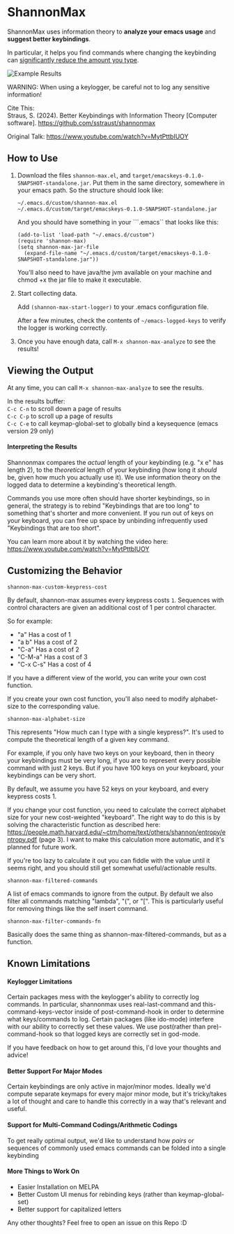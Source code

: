 # ShannonMax

ShannonMax uses information theory to **analyze your emacs usage** and **suggest better keybindings**.

In particular, it helps you find commands where changing the keybinding can <ins>significantly reduce the amount you type</ins>.

![Example Results](https://github.com/sstraust/shannonmax/blob/master/ExampleResults.png)


WARNING: When using a keylogger, be careful not to log any sensitive information!

Cite This:\
Straus, S. (2024). Better Keybindings with Information Theory [Computer software]. https://github.com/sstraust/shannonmax

Original Talk: https://www.youtube.com/watch?v=MytPttbIUOY

## How to Use
1. Download the files ``` shannon-max.el ```, and ``` target/emacskeys-0.1.0-SNAPSHOT-standalone.jar ```. Put them in the same directory, somewhere in your emacs path. So the structure should look like:
   ```
   ~/.emacs.d/custom/shannon-max.el
   ~/.emacs.d/custom/target/emacskeys-0.1.0-SNAPSHOT-standalone.jar
   ```
   
   And you should have something in your ```.emacs`` that looks like this:
	```
    (add-to-list 'load-path "~/.emacs.d/custom")
    (require 'shannon-max)
	(setq shannon-max-jar-file
      (expand-file-name "~/.emacs.d/custom/target/emacskeys-0.1.0-SNAPSHOT-standalone.jar"))

   ```
   You'll also need to have java/the jvm available on your machine and chmod +x the jar file to make it executable.

2. Start collecting data.
   
   Add 
        ``` (shannon-max-start-logger) ``` to your .emacs configuration file.
		
	After a few minutes, check the contents of ``` ~/emacs-logged-keys ``` to verify the logger is working correctly.

3. Once you have enough data, call ``` M-x shannon-max-analyze ``` to see the results!

## Viewing the Output

At any time, you can call ``` M-x shannon-max-analyze ``` to see the results.

In the results buffer:\
``` C-c C-n ``` to scroll down a page of results\
``` C-c C-p ``` to scroll up a page of results\
``` C-c C-e ``` to call keymap-global-set to globally bind a keysequence (emacs version 29 only)

#### Interpreting the Results

Shannonmax compares the _actual_ length of your keybinding (e.g. "x e" has length 2), to the _theoretical_ length of your keybinding (how long it _should_ be, given how much you actually use it). We use information theory on the logged data to determine a keybinding's theoretical length. 

Commands you use more often should have shorter keybindings, so in general, the strategy is to rebind "Keybindings that are too long" to something that's shorter and more convenient. If you run out of keys on your keyboard, you can free up space by unbinding infrequently used "Keybindings that are too short".

You can learn more about it by watching the video here: https://www.youtube.com/watch?v=MytPttbIUOY





## Customizing the Behavior

``` shannon-max-custom-keypress-cost ```

By default, shannon-max assumes every keypress costs ``` 1 ```. Sequences with control characters are given an additional cost of 1 per control character.

So for example:
* "a"     Has a cost of 1
* "a b"   Has a cost of 2
* "C-a"   Has a cost of 2
* "C-M-a" Has a cost of 3
* "C-x C-s" Has a cost of 4

If you have a different view of the world, you can write your own cost function.

If you create your own cost function, you'll also need to modify alphabet-size to the corresponding value.

```shannon-max-alphabet-size ```

This represents "How much can I type with a single keypress?". It's used to compute the theoretical length of a given key command.

For example, if you only have two keys on your keyboard, then in theory your keybindings must be very long, if you are to represent every possible command with just 2 keys. But if you have 100 keys on your keyboard, your keybindings can be very short.

By default, we assume you have 52 keys on your keyboard, and every keypress costs 1.


If you change your cost function, you need to calculate the correct alphabet size for your new cost-weighted "keyboard". The right way to do this is by solving the characteristic function as described here: https://people.math.harvard.edu/~ctm/home/text/others/shannon/entropy/entropy.pdf (page 3). I want to make this calculation more automatic, and it's planned for future work.

If you're too lazy to calculate it out you can fiddle with the value until it seems right, and you should still get somewhat useful/actionable results.


``` shannon-max-filtered-commands ```

A list of emacs commands to ignore from the output. By default we also filter all commands matching "lambda", "(", or "[". This is particularly useful for removing things like the self insert command.

``` shannon-max-filter-commands-fn ```

Basically does the same thing as shannon-max-filtered-commands, but as a function.

## Known Limitations

#### Keylogger Limitations

Certain packages mess with the keylogger's ability to correctly log commands. In particular, shannonmax uses real-last-command and this-command-keys-vector inside of post-command-hook in order to determine what keys/commands to log. Certain packages (like ido-mode) interfere with our ability to correctly set these values. We use post(rather than pre)-command-hook so that logged keys are correctly set in god-mode.

If you have feedback on how to get around this, I'd love your thoughts and advice!

#### Better Support For Major Modes
Certain keybindings are only active in major/minor modes. Ideally we'd compute separate keymaps for every major minor mode, but it's tricky/takes a lot of thought and care to handle this correctly in a way that's relevant and useful.

#### Support for Multi-Command Codings/Arithmetic Codings
To get really optimal output, we'd like to understand how _pairs_ or sequences of commonly used emacs commands can be folded into a single keybinding

#### More Things to Work On
- Easier Installation on MELPA
- Better Custom UI menus for rebinding keys (rather than keymap-global-set)
- Better support for capitalized letters


Any other thoughts? Feel free to open an issue on this Repo :D


